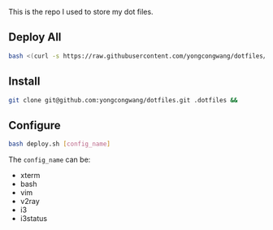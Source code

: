 This is the repo I used to store my dot files.

## Deploy All
```bash
bash <(curl -s https://raw.githubusercontent.com/yongcongwang/dotfiles/vim/deploy.sh) all
```

## Install
```Bash
git clone git@github.com:yongcongwang/dotfiles.git .dotfiles &&
```

## Configure

```Bash
bash deploy.sh [config_name]
```

The `config_name` can be:

- xterm
- bash
- vim
- v2ray
- i3
- i3status
